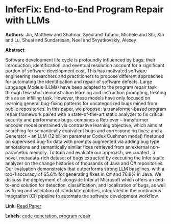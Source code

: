 # InferFix: End-to-End Program Repair with LLMs

**Authors**: Jin, Matthew and Shahriar, Syed and Tufano, Michele and Shi, Xin and Lu, Shuai and Sundaresan, Neel and Svyatkovskiy, Alexey

**Abstract**:

Software development life cycle is profoundly influenced by bugs; their introduction, identification, and eventual resolution account for a significant portion of software development cost. This has motivated software engineering researchers and practitioners to propose different approaches for automating the identification and repair of software defects. Large Language Models (LLMs) have been adapted to the program repair task through few-shot demonstration learning and instruction prompting, treating this as an infilling task. However, these models have only focused on learning general bug-fixing patterns for uncategorized bugs mined from public repositories. In this paper, we propose : a transformer-based program repair framework paired with a state-of-the-art static analyzer to fix critical security and performance bugs.  combines a Retriever – transformer encoder model pretrained via contrastive learning objective, which aims at searching for semantically equivalent bugs and corresponding fixes; and a Generator – an LLM (12 billion parameter Codex Cushman model) finetuned on supervised bug-fix data with prompts augmented via adding bug type annotations and semantically similar fixes retrieved from an external non-parametric memory. To train and evaluate our approach, we curated , a novel, metadata-rich dataset of bugs extracted by executing the Infer static analyzer on the change histories of thousands of Java and C# repositories. Our evaluation demonstrates that  outperforms strong LLM baselines, with a top-1 accuracy of 65.6\% for generating fixes in C# and 76.8\% in Java. We discuss the deployment of  alongside Infer at Microsoft which offers an end-to-end solution for detection, classification, and localization of bugs, as well as fixing and validation of candidate patches, integrated in the continuous integration (CI) pipeline to automate the software development workflow.

**Link**: [Read Paper](https://doi.org/10.1145/3611643.3613892)

**Labels**: [code generation](../../labels/code_generation.md), [program repair](../../labels/program_repair.md)
